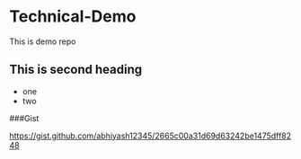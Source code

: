 # Technical-Demo
This is demo repo


## This is second heading

* one
* two

 ###Gist
 
https://gist.github.com/abhiyash12345/2665c00a31d69d63242be1475dff8248
